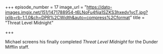 +++
episode_number = 17
image_url = "https://dato-images.imgix.net/151/1471788954-t6LNoFu4fjia1SZKS3hxedv1ycT.jpg?ixlib=rb-1.1.0&ch=DPR%2CWidth&auto=compress%2Cformat"
title = "Threat Level Midnight"

+++

Michael screens his finally completed <em>Threat Level Midnight</em> for the Dunder Mifflin staff.